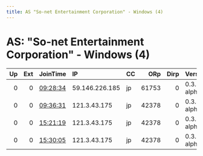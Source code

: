 ```yaml
---
title: AS "So-net Entertainment Corporation" - Windows (4)
---
```


# AS: "So-net Entertainment Corporation" - Windows (4)

|   Up |   Ext | JoinTime                                                                                            | IP             | CC   |   ORp |   Dirp | Version       | Contact   | Nickname   |   eFamMembers |
|-----:|------:|:----------------------------------------------------------------------------------------------------|:---------------|:-----|------:|-------:|:--------------|:----------|:-----------|--------------:|
|    0 |     0 | [09:28:34](https://metrics.torproject.org/rs.html#details/8B4CB01E3C19C5E03DEF60528E083F81496029E9) | 59.146.226.185 | jp   | 61753 |      0 | 0.3.4.2-alpha | None      | default    |             1 |
|    0 |     0 | [09:36:31](https://metrics.torproject.org/rs.html#details/4AA8EDEF387BC37D1108BFB86FEE27BB2F3A9EE5) | 121.3.43.175   | jp   | 42378 |      0 | 0.3.4.2-alpha | None      | default    |             1 |
|    0 |     0 | [15:21:19](https://metrics.torproject.org/rs.html#details/D7777AB51FBE1041D2E7FF5A1C317154935C4907) | 121.3.43.175   | jp   | 42378 |      0 | 0.3.4.2-alpha | None      | default    |             1 |
|    0 |     0 | [15:30:05](https://metrics.torproject.org/rs.html#details/EDE104935BE7AE716186EE9AE1396FAFED93F0F6) | 121.3.43.175   | jp   | 42378 |      0 | 0.3.4.2-alpha | None      | default    |             1 |
